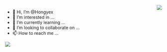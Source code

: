 <img align="right" src="https://github-readme-stats.vercel.app/api?username=honye&count_private=true&show_icons=true" >

- 👋 Hi, I’m @Hongyex
- 👀 I’m interested in ...
- 🌱 I’m currently learning ...
- 💞️ I’m looking to collaborate on ...
- 📫 How to reach me ...

<!-- Power by https://github.com/anuraghazra/github-readme-stats -->
<!-- ![GitHub stats](https://github-readme-stats.vercel.app/api?username=honye&count_private=true&show_icons=true&theme=dracula) -->

<!-- ![Top Langs](https://github-readme-stats.vercel.app/api/top-langs/?username=honye&layout=compact) -->
<a>
  <img align="left" src="https://github-readme-stats.vercel.app/api/top-langs/?username=honye&layout=compact">
</a>
<!---
Hongye567/Hongye567 is a ✨ special ✨ repository because its `README.md` (this file) appears on your GitHub profile.
You can click the Preview link to take a look at your changes.
--->
